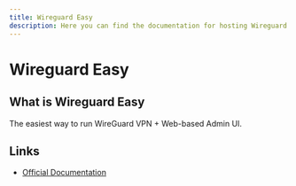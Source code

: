 ```yaml
---
title: Wireguard Easy
description: Here you can find the documentation for hosting Wireguard Easy with Coolify.
---
```


# Wireguard Easy

<ZoomableImage src="/docs/images/services/wireguard.svg" />

## What is Wireguard Easy

The easiest way to run WireGuard VPN + Web-based Admin UI.

## Links

- [Official Documentation](https://github.com/wg-easy/wg-easy?utm_source=coolify.io)
